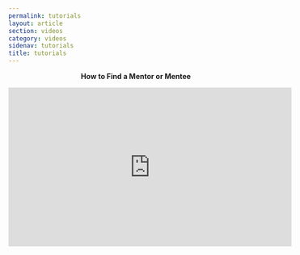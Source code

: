 ```yaml
---
permalink: tutorials
layout: article
section: videos
category: videos
sidenav: tutorials
title: tutorials
---
```

<p align="center"><b>How to Find a Mentor or Mentee</b></p>

<p align="center"> 
  <iframe width="560" height="315" src="https://www.youtube.com/embed/qPf3vEWPbPU" title="YouTube video player" frameborder="0" allow="accelerometer; autoplay; clipboard-write; encrypted-media; gyroscope; picture-in-picture" allowfullscreen></iframe>
  </p>
